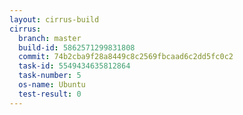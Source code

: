 ```yaml
---
layout: cirrus-build
cirrus:
  branch: master
  build-id: 5862571299831808
  commit: 74b2cba9f28a8449c8c2569fbcaad6c2dd5fc0c2
  task-id: 5549434635812864
  task-number: 5
  os-name: Ubuntu
  test-result: 0
---
```

